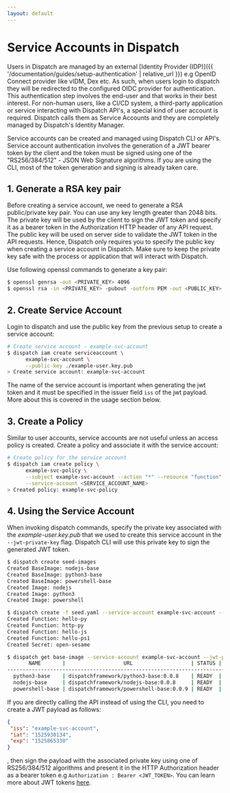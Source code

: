 ```yaml
---
layout: default
---
```

# Service Accounts in Dispatch

Users in Dispatch are managed by an external [Identity Provider (IDP)]({{ '/documentation/guides/setup-authentication' | relative_url }}) e.g OpenID Connect provider like vIDM, Dex etc. As such, when users login to dispatch they will be redirected to the configured OIDC provider for authentication.
This authentication step involves the end-user and that works in their best interest. For non-human users, like a CI/CD system, a third-party application or service interacting with Dispatch API's, a special kind of user account is required.
Dispatch calls them as Service Accounts and they are completely managed by Dispatch's Identity Manager.

Service accounts can be created and managed using Dispatch CLI or API's. Service account authentication involves the generation of a JWT bearer token by the client and the token must be signed using one of the "RS256/384/512" - JSON Web Signature algorithms. If you are using the CLI, most of the token generation and signing is already taken care.

## 1. Generate a RSA key pair
Before creating a service account, we need to generate a RSA public/private key pair. You can use any key length greater than 2048 bits.  The private key will be used by the client to sign the JWT token and specify it as a bearer token in the Authorization HTTP header of any API request. The public key will be used on server side to validate the JWT token in the API requests.
Hence, Dispatch only requires you to specify the public key when creating a service account in Dispatch. Make sure to keep the private key safe with the process or application that will interact with Dispatch.

Use following openssl commands to generate a key pair:

```bash
$ openssl genrsa -out <PRIVATE_KEY> 4096
$ openssl rsa -in <PRIVATE_KEY> -pubout -outform PEM -out <PUBLIC_KEY>
```

## 2. Create Service Account
Login to dispatch and use the public key from the previous setup to create a service account:

```bash
# Create service account - example-svc-account
$ dispatch iam create serviceaccount \
      example-svc-account \
      --public-key ./example-user.key.pub
> Create service account: example-svc-account
```
The name of the service account is important when generating the jwt token and it must be specified in the issuer field `iss` of the jwt payload. More about this is covered in the usage section below.

## 3. Create a Policy
Similar to user accounts, service accounts are not useful unless an access policy is created. Create a policy and associate it with the service account:
```bash
# Create policy for the service account
$ dispatch iam create policy \
      example-svc-policy \
      --subject example-svc-account --action "*" --resource "function" \
      --service-account <SERVICE_ACCOUNT_NAME>
> Created policy: example-svc-policy
```

## 4. Using the Service Account
When invoking dispatch commands, specify the private key associated with the *example-user.key.pub* that we used to create this service account in the `--jwt-private-key` flag. Dispatch CLI will
use this private key to sign the generated JWT token.

```bash
$ dispatch create seed-images
Created BaseImage: nodejs-base
Created BaseImage: python3-base
Created BaseImage: powershell-base
Created Image: nodejs
Created Image: python3
Created Image: powershell

$ dispatch create -f seed.yaml --service-account example-svc-account --jwt-private-key ../example-user.key
Created Function: hello-py
Created Function: http-py
Created Function: hello-js
Created Function: hello-ps1
Created Secret: open-sesame

$ dispatch get base-image --service-account example-svc-account --jwt-private-key ../example-user.key
       NAME       |                   URL                   | STATUS |         CREATED DATE
------------------------------------------------------------------------------------------------
  python3-base    | dispatchframework/python3-base:0.0.8    | READY  | Sat Jan  1 14:40:18 PST 0000
  nodejs-base     | dispatchframework/nodejs-base:0.0.8     | READY  | Sat Jan  1 14:40:18 PST 0000
  powershell-base | dispatchframework/powershell-base:0.0.9 | READY  | Sat Jan  1 14:40:18 PST 0000
```

If you are directly calling the API instead of using the CLI, you need to create a JWT payload as follows:

```json
{
 "iss": "example-svc-account",
 "iat": "1525930134",
 "exp": "1525865330"
}
```
, then sign the payload with the associated private key using one of RS256/384/512 algorithms and present it in the HTTP Authorization header as a bearer token e.g `Authorization : Bearer <JWT_TOKEN>`. You can learn more about JWT tokens [here](https://jwt.io/introduction/).
